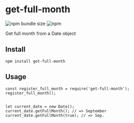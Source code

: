 # get-full-month

![npm bundle size](https://img.shields.io/bundlephobia/min/get-full-month)
![npm](https://img.shields.io/npm/v/get-full-month)

Get full month from a Date object

## Install
```
npm install get-full-month
```

## Usage
```
const register_full_month = require('get-full-month');
register_full_month();


let current_date = new Date();
current_date.getFullMonth(); // => September
current_date.getFullMonth(true); // => Sep.
```
